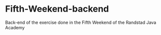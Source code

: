 # Fifth-Weekend-backend
Back-end of the exercise done in the Fifth Weekend of the Randstad Java Academy
